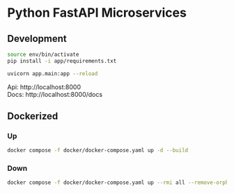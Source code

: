 # Python FastAPI Microservices

## Development
```bash
source env/bin/activate
pip install -i app/requirements.txt

uvicorn app.main:app --reload
```

Api: http://localhost:8000  
Docs: http://localhost:8000/docs

## Dockerized

### Up
```bash
docker compose -f docker/docker-compose.yaml up -d --build
```

### Down
```bash
docker compose -f docker/docker-compose.yaml up --rmi all --remove-orphans
```